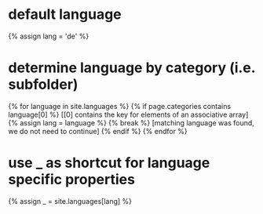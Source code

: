 # default language
{% assign lang = 'de' %}

# determine language by category (i.e. subfolder)
{% for language in site.languages %}
    {% if page.categories contains language[0] %}  [[0] contains the key for elements of an associative array]
        {% assign lang = language %}
        {% break %}  [matching language was found, we do not need to continue]
    {% endif %}
{% endfor %}

# use _ as shortcut for language specific properties
{% assign _ = site.languages[lang] %}
